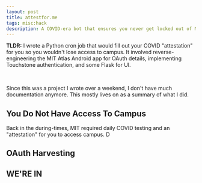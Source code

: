 ```yaml
---
layout: post
title: attestfor.me
tags: misc:hack
description: A COVID-era bot that ensures you never get locked out of MIT campus
---
```


**TLDR:** I wrote a Python cron job that would fill out your COVID "attestation" for you so you wouldn't lose access to campus. It involved reverse-engineering the MIT Atlas Android app for OAuth details, implementing Touchstone authentication, and some Flask for UI.

<br />

Since this was a project I wrote over a weekend, I don't have much documentation anymore. This mostly lives on as a summary of what I did.

## You Do Not Have Access To Campus

Back in the during-times, MIT required daily COVID testing and an "attestation" for you to access campus. D

## OAuth Harvesting

## WE'RE IN
